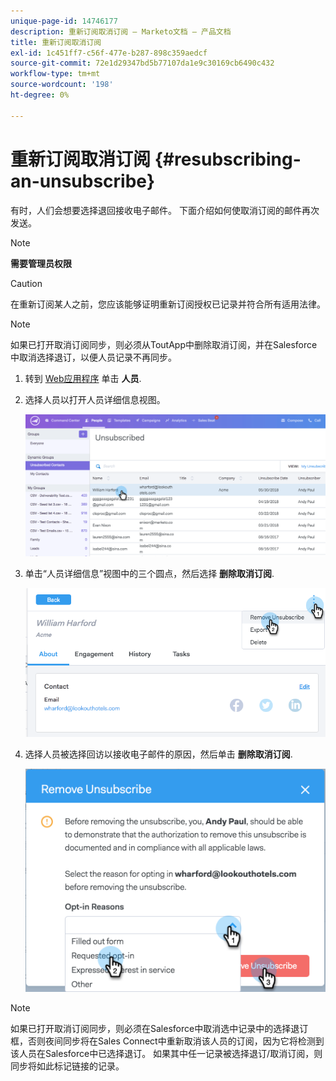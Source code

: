 ```yaml
---
unique-page-id: 14746177
description: 重新订阅取消订阅 — Marketo文档 — 产品文档
title: 重新订阅取消订阅
exl-id: 1c451ff7-c56f-477e-b287-898c359aedcf
source-git-commit: 72e1d29347bd5b77107da1e9c30169cb6490c432
workflow-type: tm+mt
source-wordcount: '198'
ht-degree: 0%

---
```


# 重新订阅取消订阅 {#resubscribing-an-unsubscribe}

有时，人们会想要选择退回接收电子邮件。 下面介绍如何使取消订阅的邮件再次发送。

>[!NOTE]
>
>**需要管理员权限**

>[!CAUTION]
>
>在重新订阅某人之前，您应该能够证明重新订阅授权已记录并符合所有适用法律。

>[!NOTE]
>
>如果已打开取消订阅同步，则必须从ToutApp中删除取消订阅，并在Salesforce中取消选择退订，以便人员记录不再同步。

1. 转到 [Web应用程序](https://toutapp.com/login) 单击 **人员**.

1. 选择人员以打开人员详细信息视图。

   ![](assets/two.png)

1. 单击“人员详细信息”视图中的三个圆点，然后选择 **删除取消订阅**.

   ![](assets/three.png)

1. 选择人员被选择回访以接收电子邮件的原因，然后单击 **删除取消订阅**.

   ![](assets/four.png)

>[!NOTE]
>
>如果已打开取消订阅同步，则必须在Salesforce中取消选中记录中的选择退订框，否则夜间同步将在Sales Connect中重新取消该人员的订阅，因为它将检测到该人员在Salesforce中已选择退订。 如果其中任一记录被选择退订/取消订阅，则同步将如此标记链接的记录。
